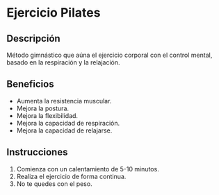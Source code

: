 # Ejercicio Pilates

## Descripción
Método gimnástico que aúna el ejercicio corporal con el control mental, basado en la respiración y la relajación.

## Beneficios
- Aumenta la resistencia muscular.
- Mejora la postura.
- Mejora la flexibilidad.
- Mejora la capacidad de respiración.
- Mejora la capacidad de relajarse.

## Instrucciones
1. Comienza con un calentamiento de 5-10 minutos.
2. Realiza el ejercicio de forma continua.
3. No te quedes con el peso.

